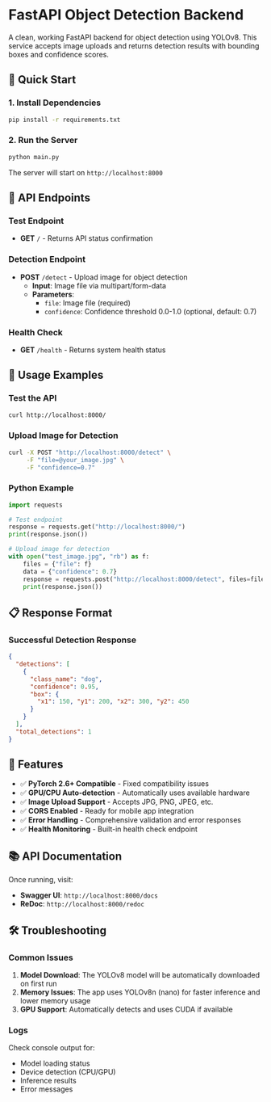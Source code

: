 # FastAPI Object Detection Backend

A clean, working FastAPI backend for object detection using YOLOv8. This service accepts image uploads and returns detection results with bounding boxes and confidence scores.

## 🚀 Quick Start

### 1. Install Dependencies
```bash
pip install -r requirements.txt
```

### 2. Run the Server
```bash
python main.py
```

The server will start on `http://localhost:8000`

## 📡 API Endpoints

### Test Endpoint
- **GET** `/` - Returns API status confirmation

### Detection Endpoint  
- **POST** `/detect` - Upload image for object detection
  - **Input**: Image file via multipart/form-data
  - **Parameters**: 
    - `file`: Image file (required)
    - `confidence`: Confidence threshold 0.0-1.0 (optional, default: 0.7)

### Health Check
- **GET** `/health` - Returns system health status

## 📖 Usage Examples

### Test the API
```bash
curl http://localhost:8000/
```

### Upload Image for Detection
```bash
curl -X POST "http://localhost:8000/detect" \
     -F "file=@your_image.jpg" \
     -F "confidence=0.7"
```

### Python Example
```python
import requests

# Test endpoint
response = requests.get("http://localhost:8000/")
print(response.json())

# Upload image for detection
with open("test_image.jpg", "rb") as f:
    files = {"file": f}
    data = {"confidence": 0.7}
    response = requests.post("http://localhost:8000/detect", files=files, data=data)
    print(response.json())
```

## 📋 Response Format

### Successful Detection Response
```json
{
  "detections": [
    {
      "class_name": "dog",
      "confidence": 0.95,
      "box": {
        "x1": 150, "y1": 200, "x2": 300, "y2": 450
      }
    }
  ],
  "total_detections": 1
}
```

## 🔧 Features

- ✅ **PyTorch 2.6+ Compatible** - Fixed compatibility issues
- ✅ **GPU/CPU Auto-detection** - Automatically uses available hardware
- ✅ **Image Upload Support** - Accepts JPG, PNG, JPEG, etc.
- ✅ **CORS Enabled** - Ready for mobile app integration
- ✅ **Error Handling** - Comprehensive validation and error responses
- ✅ **Health Monitoring** - Built-in health check endpoint

## 📚 API Documentation

Once running, visit:
- **Swagger UI**: `http://localhost:8000/docs`
- **ReDoc**: `http://localhost:8000/redoc`

## 🛠️ Troubleshooting

### Common Issues

1. **Model Download**: The YOLOv8 model will be automatically downloaded on first run
2. **Memory Issues**: The app uses YOLOv8n (nano) for faster inference and lower memory usage
3. **GPU Support**: Automatically detects and uses CUDA if available

### Logs
Check console output for:
- Model loading status
- Device detection (CPU/GPU)
- Inference results
- Error messages